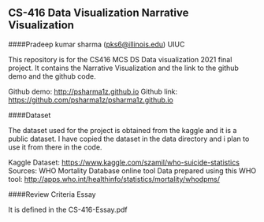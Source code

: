 ## CS-416 Data Visualization Narrative Visualization
####Pradeep kumar sharma (pks6@illinois.edu) UIUC

This repository is for the CS416 MCS DS Data visualization 2021 final project. It contains the Narrative Visualization and the link to the github demo and the github code.

Github demo: http://psharma1z.github.io
Github link: https://github.com/psharma1z/psharma1z.github.io

####Dataset

The dataset used for the project is obtained from the kaggle and it is a public dataset. I have copied the dataset in the data directory and i plan to use it from there in the code.

Kaggle Dataset: https://www.kaggle.com/szamil/who-suicide-statistics
Sources: WHO Mortality Database online tool
Data prepared using this WHO tool: http://apps.who.int/healthinfo/statistics/mortality/whodpms/

####Review Criteria Essay

It is defined in the CS-416-Essay.pdf